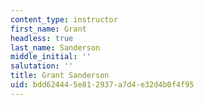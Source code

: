 ```yaml
---
content_type: instructor
first_name: Grant
headless: true
last_name: Sanderson
middle_initial: ''
salutation: ''
title: Grant Sanderson
uid: bdd62444-5e81-2937-a7d4-e32d4b0f4f95
---
```


